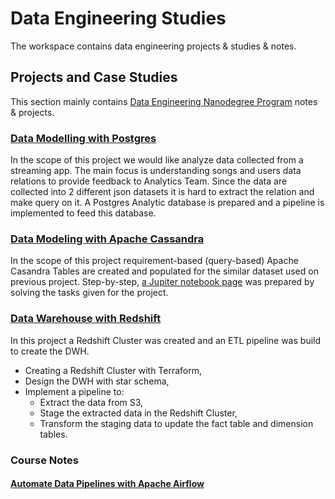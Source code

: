 # Data Engineering Studies

The workspace contains data engineering projects & studies & notes.

## Projects and Case Studies

This section mainly contains [Data Engineering Nanodegree Program](https://www.udacity.com/course/data-engineer-nanodegree--nd027) notes & projects.

### [Data Modelling with Postgres](project_1_Data_Modelling_with_Postgres)
In the scope of this project we would like analyze data collected from a streaming app. The main focus is understanding songs and users data relations to provide feedback to Analytics Team. 
Since the data are collected into 2 different json datasets it is hard to extract the relation and make query on it. 
A Postgres Analytic database is prepared and a pipeline is implemented to feed this database.

### [Data Modeling with Apache Cassandra](project_2_Data_Modeling_with_Cassandra)
In the scope of this project requirement-based (query-based) Apache Casandra Tables are created and populated for the similar dataset used on previous project.
Step-by-step, [a Jupiter notebook page](project_2_Data_Modeling_with_Cassandra/Apache_Cassandra_Solution_For_Spofity_Project.ipynb) was prepared by solving the tasks given for the project.

### [Data Warehouse with Redshift](project_3_Data_Warehouse_with_Redshift)
In this project a Redshift Cluster was created and an ETL pipeline was build to create the DWH.
* Creating a Redshift Cluster with Terraform,
* Design the DWH with star schema,
* Implement a pipeline to:
  * Extract the data from S3,
  * Stage the extracted data in the Redshift Cluster,
  * Transform the staging data to update the fact table and dimension tables.

[//]: # (### Data Lake Project)

[//]: # ()
[//]: # (### Data Pipelines Project)

### Course Notes

#### [Automate Data Pipelines with Apache Airflow](5_Automate_Data_Pipelines)

[//]: # (#### [Links & Resources]&#40;1_Data_Engineering_Links_And_Resources&#41;)

[//]: # (#### [Data Modeling]&#40;2_Data_Modeling&#41;)

[//]: # (#### [Cloud Data Warehouses]&#40;3_Cloud_Data_Warehouses&#41;)

[//]: # (#### [Spark and Data Lakes]&#40;4_Spark_and_Data_Lakes&#41;)
